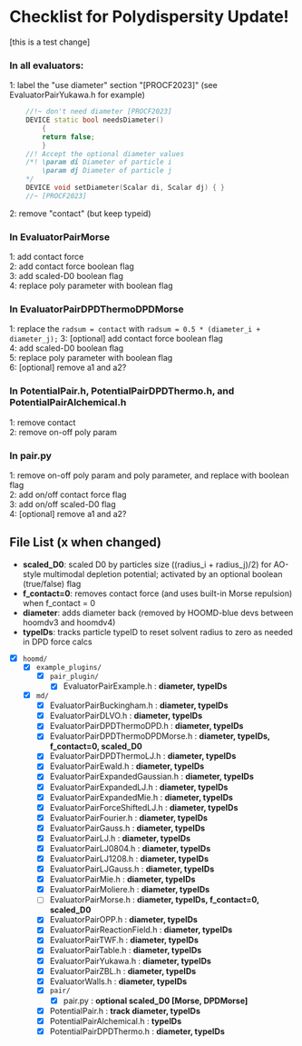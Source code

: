 # Checklist for Polydispersity Update!

[this is a test change]

### **In all evaluators:**

1: label the "use diameter" section "[PROCF2023]" (see EvaluatorPairYukawa.h for example)

```c++
    //!~ don't need diameter [PROCF2023]
    DEVICE static bool needsDiameter()
        {
        return false;
        }
    //! Accept the optional diameter values
    /*! \param di Diameter of particle i
        \param dj Diameter of particle j
    */
    DEVICE void setDiameter(Scalar di, Scalar dj) { }
    //~ [PROCF2023]
```

2: remove "contact" (but keep typeid)


### **In EvaluatorPairMorse**

1: add contact force <br>
2: add contact force boolean flag <br>
3: add scaled-D0 boolean flag <br>
4: replace poly parameter with boolean flag


### **In EvaluatorPairDPDThermoDPDMorse**

1: replace the `radsum = contact` with `radsum = 0.5 * (diameter_i + diameter_j);`
3: [optional] add contact force boolean flag <br>
4: add scaled-D0 boolean flag <br>
5: replace poly parameter with boolean flag <br>
6: [optional] remove a1 and a2?


### **In PotentialPair.h, PotentialPairDPDThermo.h, and PotentialPairAlchemical.h**

1: remove contact <br>
2: remove on-off poly param


### **In pair.py**
1: remove on-off poly param and poly parameter, and replace with boolean flag <br>
2: add on/off contact force flag <br>
3: add on/off scaled-D0 flag <br>
4: [optional] remove a1 and a2?


## **File List** (x when changed)
- **scaled_D0**: scaled D0 by particles size ((radius_i + radius_j)/2) for AO-style multimodal depletion potential; activated by an optional boolean (true/false) flag
- **f_contact=0**: removes contact force (and uses built-in Morse repulsion) when f_contact = 0
- **diameter**: adds diameter back (removed by HOOMD-blue devs between hoomdv3 and hoomdv4)
- **typeIDs**: tracks particle typeID to reset solvent radius to zero as needed in DPD force calcs

* [x] `hoomd/`
    * [x] `example_plugins/`
        * [x] `pair_plugin/`
            * [x] EvaluatorPairExample.h : **diameter, typeIDs**
    * [x] `md/`
        * [x] EvaluatorPairBuckingham.h : **diameter, typeIDs**
        * [x] EvaluatorPairDLVO.h : **diameter, typeIDs**
        * [x] EvaluatorPairDPDThermoDPD.h : **diameter, typeIDs**
        * [x] EvaluatorPairDPDThermoDPDMorse.h : **diameter, typeIDs, f_contact=0, scaled_D0**
        * [x] EvaluatorPairDPDThermoLJ.h : **diameter, typeIDs**
        * [x] EvaluatorPairEwald.h : **diameter, typeIDs**
        * [x] EvaluatorPairExpandedGaussian.h : **diameter, typeIDs**
        * [x] EvaluatorPairExpandedLJ.h : **diameter, typeIDs**
        * [x] EvaluatorPairExpandedMie.h : **diameter, typeIDs**
        * [x] EvaluatorPairForceShiftedLJ.h : **diameter, typeIDs**
        * [x] EvaluatorPairFourier.h : **diameter, typeIDs**
        * [x] EvaluatorPairGauss.h : **diameter, typeIDs**
        * [x] EvaluatorPairLJ.h : **diameter, typeIDs**
        * [x] EvaluatorPairLJ0804.h : **diameter, typeIDs**
        * [x] EvaluatorPairLJ1208.h : **diameter, typeIDs**
        * [x] EvaluatorPairLJGauss.h : **diameter, typeIDs**
        * [x] EvaluatorPairMie.h : **diameter, typeIDs**
        * [x] EvaluatorPairMoliere.h : **diameter, typeIDs**
        * [ ] EvaluatorPairMorse.h : **diameter, typeIDs, f_contact=0, scaled_D0**
        * [x] EvaluatorPairOPP.h : **diameter, typeIDs**
        * [x] EvaluatorPairReactionField.h : **diameter, typeIDs**
        * [x] EvaluatorPairTWF.h : **diameter, typeIDs**
        * [x] EvaluatorPairTable.h : **diameter, typeIDs**
        * [x] EvaluatorPairYukawa.h : **diameter, typeIDs**
        * [x] EvaluatorPairZBL.h : **diameter, typeIDs**
        * [x] EvaluatorWalls.h : **diameter, typeIDs**
        * [x] `pair/`
            * [x] pair.py : **optional scaled_D0 [Morse, DPDMorse]**
        * [x] PotentialPair.h : **track diameter, typeIDs**
        * [x] PotentialPairAlchemical.h : **typeIDs**
        * [x] PotentialPairDPDThermo.h : **diameter, typeIDs**
